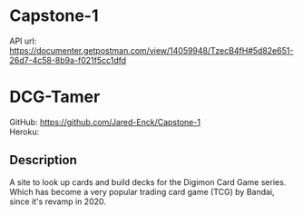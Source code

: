 # Capstone-1  
API url: https://documenter.getpostman.com/view/14059948/TzecB4fH#5d82e651-26d7-4c58-8b9a-f021f5cc1dfd

# DCG-Tamer  
GitHub: https://github.com/Jared-Enck/Capstone-1  
Heroku:  

## Description  
A site to look up cards and build decks for the Digimon Card Game series. Which has become a very popular trading card game (TCG) by Bandai, since it's revamp in 2020.